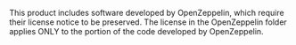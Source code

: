 This product includes software developed by OpenZeppelin, which require their license notice to be preserved.  The license in the OpenZeppelin folder applies ONLY to the portion of the code developed by OpenZeppelin.
